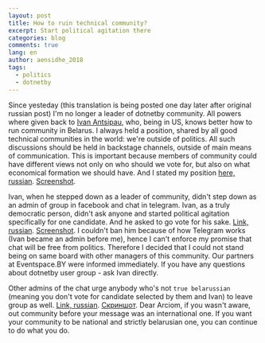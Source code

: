 ```yaml
---
layout: post
title: How to ruin technical community?
excerpt: Start political agitation there
categories: blog
comments: true
lang: en
author: aensidhe_2018
tags:
  - politics
  - dotnetby
---
```


Since yesteday (this translation is being posted one day later after original russian post) I'm no longer a leader of dotnetby community. All powers where given back to [Ivan Antsipau](https://www.facebook.com/Ivan.Antsipau), who, being in US, knows better how to run community in Belarus. I always held a position, shared by all good technical communities in the world: we're outside of politics. All such discussions should be held in backstage channels, outside of main means of communication. This is important because members of community could have different views not only on who should we vote for, but also on what economical formation we should have. And I stated my position [here, russian](https://t.me/dotnetby/20583). [Screenshot](/images/blog/2020/08/aensidhe.png).

Ivan, when he stepped down as a leader of community, didn't step down as an admin of group in facebook and chat in telegram. Ivan, as a truly democratic person, didn't ask anyone and started political agitation specifically for one candidate. And he asked to go vote for his sake. [Link, russian](https://t.me/dotnetby/20775). [Screenshot](/images/blog/2020/08/ivan.png). I couldn't ban him because of how Telegram works (Ivan became an admin before me), hence I can't enforce my promise that chat will be free from politics. Therefore I decided that I could not stand being on same board with other managers of this community. Our partners at Eventspace.BY were informed immediately. If you have any questions about dotnetby user group - ask Ivan directly.

Other admins of the chat urge anybody who's not `true belarussian` (meaning you don't vote for candidate selected by them and Ivan) to leave group as well. [Link, russian](https://t.me/dotnetby/20780). [Скриншот](/images/blog/2020/08/artem.png). Dear Arciom, if you wasn't aware, out community before your message was an international one. If you want your community to be national and strictly belarusian one, you can continue to do what you do.

